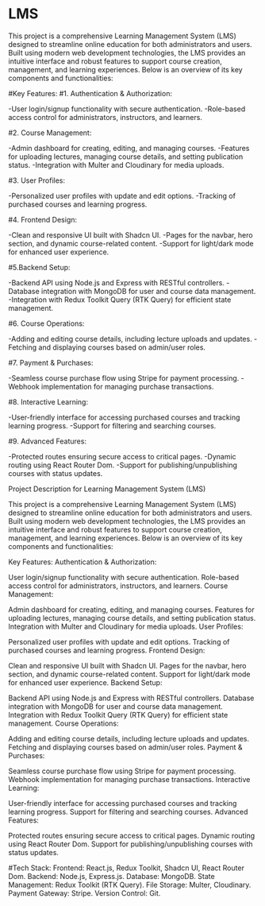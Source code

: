 # LMS
This project is a comprehensive Learning Management System (LMS) designed to streamline online education for both administrators and users. Built using modern web development technologies, the LMS provides an intuitive interface and robust features to support course creation, management, and learning experiences. Below is an overview of its key components and functionalities:

#Key Features:
#1. Authentication & Authorization:

-User login/signup functionality with secure authentication.
-Role-based access control for administrators, instructors, and learners.

#2. Course Management:

-Admin dashboard for creating, editing, and managing courses.
-Features for uploading lectures, managing course details, and setting publication status.
-Integration with Multer and Cloudinary for media uploads.

#3. User Profiles:

-Personalized user profiles with update and edit options.
-Tracking of purchased courses and learning progress.

#4. Frontend Design:

-Clean and responsive UI built with Shadcn UI.
-Pages for the navbar, hero section, and dynamic course-related content.
-Support for light/dark mode for enhanced user experience.

#5.Backend Setup:

-Backend API using Node.js and Express with RESTful controllers.
-Database integration with MongoDB for user and course data management.
-Integration with Redux Toolkit Query (RTK Query) for efficient state management.

#6. Course Operations:

-Adding and editing course details, including lecture uploads and updates.
-Fetching and displaying courses based on admin/user roles.

#7. Payment & Purchases:

-Seamless course purchase flow using Stripe for payment processing.
-Webhook implementation for managing purchase transactions.

#8. Interactive Learning:

-User-friendly interface for accessing purchased courses and tracking learning progress.
-Support for filtering and searching courses.

#9. Advanced Features:

-Protected routes ensuring secure access to critical pages.
-Dynamic routing using React Router Dom.
-Support for publishing/unpublishing courses with status updates.


Project Description for Learning Management System (LMS)

This project is a comprehensive Learning Management System (LMS) designed to streamline online education for both administrators and users. Built using modern web development technologies, the LMS provides an intuitive interface and robust features to support course creation, management, and learning experiences. Below is an overview of its key components and functionalities:

Key Features:
Authentication & Authorization:

User login/signup functionality with secure authentication.
Role-based access control for administrators, instructors, and learners.
Course Management:

Admin dashboard for creating, editing, and managing courses.
Features for uploading lectures, managing course details, and setting publication status.
Integration with Multer and Cloudinary for media uploads.
User Profiles:

Personalized user profiles with update and edit options.
Tracking of purchased courses and learning progress.
Frontend Design:

Clean and responsive UI built with Shadcn UI.
Pages for the navbar, hero section, and dynamic course-related content.
Support for light/dark mode for enhanced user experience.
Backend Setup:

Backend API using Node.js and Express with RESTful controllers.
Database integration with MongoDB for user and course data management.
Integration with Redux Toolkit Query (RTK Query) for efficient state management.
Course Operations:

Adding and editing course details, including lecture uploads and updates.
Fetching and displaying courses based on admin/user roles.
Payment & Purchases:

Seamless course purchase flow using Stripe for payment processing.
Webhook implementation for managing purchase transactions.
Interactive Learning:

User-friendly interface for accessing purchased courses and tracking learning progress.
Support for filtering and searching courses.
Advanced Features:

Protected routes ensuring secure access to critical pages.
Dynamic routing using React Router Dom.
Support for publishing/unpublishing courses with status updates.

#Tech Stack:
Frontend: React.js, Redux Toolkit, Shadcn UI, React Router Dom.
Backend: Node.js, Express.js.
Database: MongoDB.
State Management: Redux Toolkit (RTK Query).
File Storage: Multer, Cloudinary.
Payment Gateway: Stripe.
Version Control: Git.

